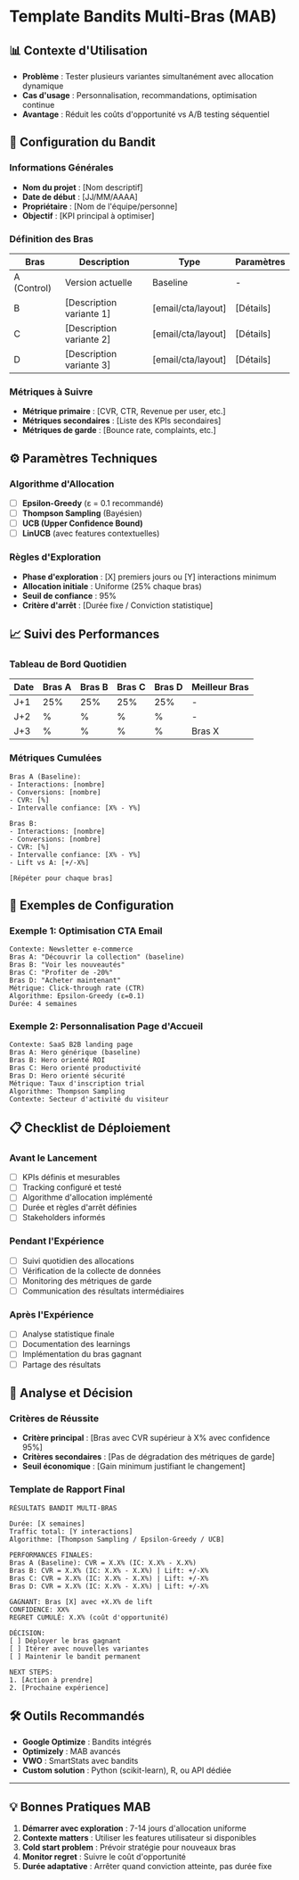 # Template Bandits Multi-Bras (MAB)

## 📊 Contexte d'Utilisation
- **Problème** : Tester plusieurs variantes simultanément avec allocation dynamique
- **Cas d'usage** : Personnalisation, recommandations, optimisation continue
- **Avantage** : Réduit les coûts d'opportunité vs A/B testing séquentiel

## 🎯 Configuration du Bandit

### Informations Générales
- **Nom du projet** : [Nom descriptif]
- **Date de début** : [JJ/MM/AAAA]
- **Propriétaire** : [Nom de l'équipe/personne]
- **Objectif** : [KPI principal à optimiser]

### Définition des Bras
| Bras | Description | Type | Paramètres |
|------|-------------|------|------------|
| A (Control) | Version actuelle | Baseline | - |
| B | [Description variante 1] | [email/cta/layout] | [Détails] |
| C | [Description variante 2] | [email/cta/layout] | [Détails] |
| D | [Description variante 3] | [email/cta/layout] | [Détails] |

### Métriques à Suivre
- **Métrique primaire** : [CVR, CTR, Revenue per user, etc.]
- **Métriques secondaires** : [Liste des KPIs secondaires]
- **Métriques de garde** : [Bounce rate, complaints, etc.]

## ⚙️ Paramètres Techniques

### Algorithme d'Allocation
- [ ] **Epsilon-Greedy** (ε = 0.1 recommandé)
- [ ] **Thompson Sampling** (Bayésien)
- [ ] **UCB (Upper Confidence Bound)**
- [ ] **LinUCB** (avec features contextuelles)

### Règles d'Exploration
- **Phase d'exploration** : [X] premiers jours ou [Y] interactions minimum
- **Allocation initiale** : Uniforme (25% chaque bras)
- **Seuil de confiance** : 95%
- **Critère d'arrêt** : [Durée fixe / Conviction statistique]

## 📈 Suivi des Performances

### Tableau de Bord Quotidien
| Date | Bras A | Bras B | Bras C | Bras D | Meilleur Bras |
|------|--------|--------|--------|--------|---------------|
| J+1  | 25%    | 25%    | 25%    | 25%    | -             |
| J+2  | %      | %      | %      | %      | -             |
| J+3  | %      | %      | %      | %      | Bras X        |

### Métriques Cumulées
```
Bras A (Baseline):
- Interactions: [nombre]
- Conversions: [nombre] 
- CVR: [%]
- Intervalle confiance: [X% - Y%]

Bras B:
- Interactions: [nombre]
- Conversions: [nombre]
- CVR: [%] 
- Intervalle confiance: [X% - Y%]
- Lift vs A: [+/-X%]

[Répéter pour chaque bras]
```

## 🎲 Exemples de Configuration

### Exemple 1: Optimisation CTA Email
```
Contexte: Newsletter e-commerce
Bras A: "Découvrir la collection" (baseline)
Bras B: "Voir les nouveautés" 
Bras C: "Profiter de -20%"
Bras D: "Acheter maintenant"
Métrique: Click-through rate (CTR)
Algorithme: Epsilon-Greedy (ε=0.1)
Durée: 4 semaines
```

### Exemple 2: Personnalisation Page d'Accueil
```
Contexte: SaaS B2B landing page
Bras A: Hero générique (baseline)
Bras B: Hero orienté ROI
Bras C: Hero orienté productivité  
Bras D: Hero orienté sécurité
Métrique: Taux d'inscription trial
Algorithme: Thompson Sampling
Contexte: Secteur d'activité du visiteur
```

## 📋 Checklist de Déploiement

### Avant le Lancement
- [ ] KPIs définis et mesurables
- [ ] Tracking configuré et testé
- [ ] Algorithme d'allocation implémenté
- [ ] Durée et règles d'arrêt définies
- [ ] Stakeholders informés

### Pendant l'Expérience
- [ ] Suivi quotidien des allocations
- [ ] Vérification de la collecte de données
- [ ] Monitoring des métriques de garde
- [ ] Communication des résultats intermédiaires

### Après l'Expérience
- [ ] Analyse statistique finale
- [ ] Documentation des learnings
- [ ] Implémentation du bras gagnant
- [ ] Partage des résultats

## 🔄 Analyse et Décision

### Critères de Réussite
- **Critère principal** : [Bras avec CVR supérieur à X% avec confidence 95%]
- **Critères secondaires** : [Pas de dégradation des métriques de garde]
- **Seuil économique** : [Gain minimum justifiant le changement]

### Template de Rapport Final
```
RÉSULTATS BANDIT MULTI-BRAS

Durée: [X semaines]
Traffic total: [Y interactions]
Algorithme: [Thompson Sampling / Epsilon-Greedy / UCB]

PERFORMANCES FINALES:
Bras A (Baseline): CVR = X.X% (IC: X.X% - X.X%)
Bras B: CVR = X.X% (IC: X.X% - X.X%) | Lift: +/-X%
Bras C: CVR = X.X% (IC: X.X% - X.X%) | Lift: +/-X%
Bras D: CVR = X.X% (IC: X.X% - X.X%) | Lift: +/-X%

GAGNANT: Bras [X] avec +X.X% de lift
CONFIDENCE: XX%
REGRET CUMULÉ: X.X% (coût d'opportunité)

DÉCISION: 
[ ] Déployer le bras gagnant
[ ] Itérer avec nouvelles variantes
[ ] Maintenir le bandit permanent

NEXT STEPS:
1. [Action à prendre]
2. [Prochaine expérience]
```

## 🛠 Outils Recommandés
- **Google Optimize** : Bandits intégrés
- **Optimizely** : MAB avancés
- **VWO** : SmartStats avec bandits
- **Custom solution** : Python (scikit-learn), R, ou API dédiée

---

## 💡 Bonnes Pratiques MAB

1. **Démarrer avec exploration** : 7-14 jours d'allocation uniforme
2. **Contexte matters** : Utiliser les features utilisateur si disponibles
3. **Cold start problem** : Prévoir stratégie pour nouveaux bras
4. **Monitor regret** : Suivre le coût d'opportunité
5. **Durée adaptative** : Arrêter quand conviction atteinte, pas durée fixe
